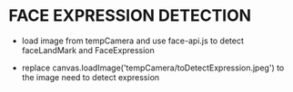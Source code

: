 # FACE EXPRESSION DETECTION

- load image from tempCamera and use face-api.js to detect faceLandMark and FaceExpression

- replace canvas.loadImage('tempCamera/toDetectExpression.jpeg') to the image need to detect expression
